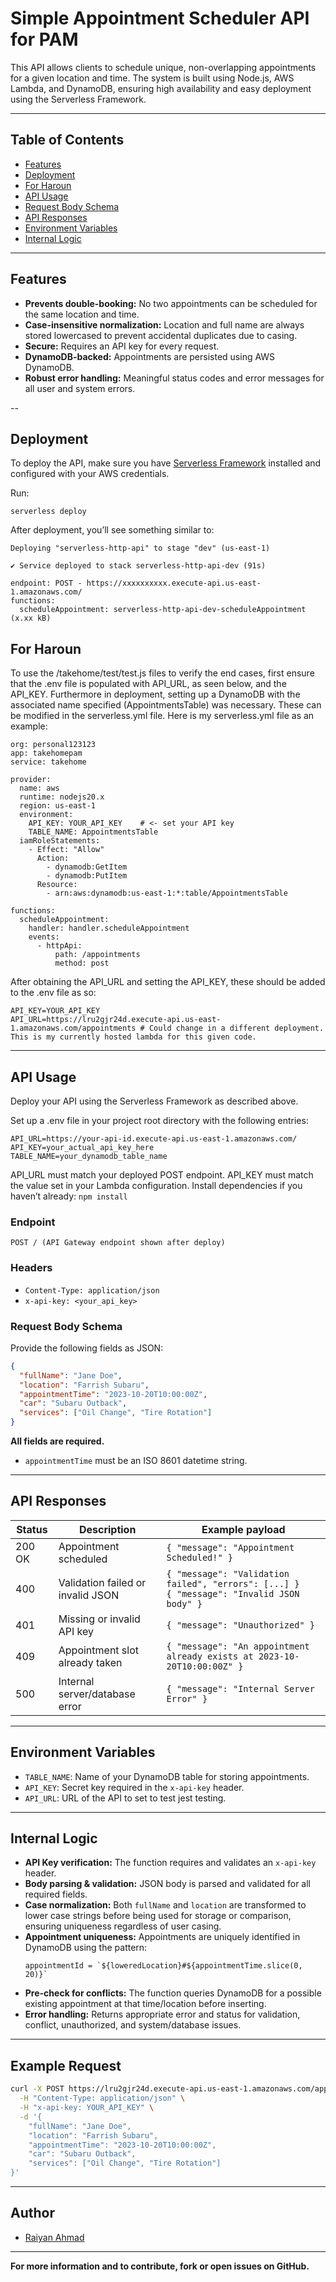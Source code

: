 # Simple Appointment Scheduler API for PAM

This API allows clients to schedule unique, non-overlapping appointments for a given location and time. The system is built using Node.js, AWS Lambda, and DynamoDB, ensuring high availability and easy deployment using the Serverless Framework.

---

## Table of Contents

- [Features](#features)
- [Deployment](#deployment)
- [For Haroun](#for-haroun)
- [API Usage](#api-usage)
- [Request Body Schema](#request-body-schema)
- [API Responses](#api-responses)
- [Environment Variables](#environment-variables)
- [Internal Logic](#internal-logic)

---

## Features

- **Prevents double-booking:** No two appointments can be scheduled for the same location and time.
- **Case-insensitive normalization:** Location and full name are always stored lowercased to prevent accidental duplicates due to casing.
- **Secure:** Requires an API key for every request.
- **DynamoDB-backed:** Appointments are persisted using AWS DynamoDB.
- **Robust error handling:** Meaningful status codes and error messages for all user and system errors.

--

## Deployment

To deploy the API, make sure you have [Serverless Framework](https://www.serverless.com/) installed and configured with your AWS credentials.

Run:

```
serverless deploy
```

After deployment, you’ll see something similar to:

```
Deploying "serverless-http-api" to stage "dev" (us-east-1)

✔ Service deployed to stack serverless-http-api-dev (91s)

endpoint: POST - https://xxxxxxxxxx.execute-api.us-east-1.amazonaws.com/
functions:
  scheduleAppointment: serverless-http-api-dev-scheduleAppointment (x.xx kB)
```

## For Haroun

 To use the /takehome/test/test.js files to verify the end cases, first ensure that the .env file is populated with API_URL, as seen below, and the API_KEY. Furthermore in deployment, setting up a DynamoDB with the associated name specified (AppointmentsTable) was necessary. These can be modified in the serverless.yml file. Here is my serverless.yml file as an example:

```
org: personal123123
app: takehomepam
service: takehome

provider:
  name: aws
  runtime: nodejs20.x
  region: us-east-1
  environment:
    API_KEY: YOUR_API_KEY    # <- set your API key
    TABLE_NAME: AppointmentsTable
  iamRoleStatements: 
    - Effect: "Allow"
      Action:
        - dynamodb:GetItem
        - dynamodb:PutItem
      Resource:
        - arn:aws:dynamodb:us-east-1:*:table/AppointmentsTable

functions:
  scheduleAppointment:
    handler: handler.scheduleAppointment
    events:
      - httpApi:
          path: /appointments
          method: post

```

After obtaining the API_URL and setting the API_KEY, these should be added to the .env file as so:

```
API_KEY=YOUR_API_KEY
API_URL=https://lru2gjr24d.execute-api.us-east-1.amazonaws.com/appointments # Could change in a different deployment. This is my currently hosted lambda for this given code.
```

---
## API Usage

Deploy your API using the Serverless Framework as described above.

Set up a .env file in your project root directory with the following entries:

```
API_URL=https://your-api-id.execute-api.us-east-1.amazonaws.com/
API_KEY=your_actual_api_key_here
TABLE_NAME=your_dynamodb_table_name
```

API_URL must match your deployed POST endpoint.
API_KEY must match the value set in your Lambda configuration.
Install dependencies if you haven’t already:
`npm install`
### Endpoint

```
POST / (API Gateway endpoint shown after deploy)
```

### Headers

- `Content-Type: application/json`
- `x-api-key: <your_api_key>`

### Request Body Schema

Provide the following fields as JSON:

```json
{
  "fullName": "Jane Doe",
  "location": "Farrish Subaru",
  "appointmentTime": "2023-10-20T10:00:00Z",
  "car": "Subaru Outback",
  "services": ["Oil Change", "Tire Rotation"]
}
```

**All fields are required.**  
- `appointmentTime` must be an ISO 8601 datetime string.

---

## API Responses

| Status  | Description                                      | Example payload                                  |
|---------|--------------------------------------------------|--------------------------------------------------|
| 200 OK  | Appointment scheduled                            | `{ "message": "Appointment Scheduled!" }`        |
| 400     | Validation failed or invalid JSON                | `{ "message": "Validation failed", "errors": [...] }`<br>`{ "message": "Invalid JSON body" }`|
| 401     | Missing or invalid API key                       | `{ "message": "Unauthorized" }`                  |
| 409     | Appointment slot already taken                   | `{ "message": "An appointment already exists at 2023-10-20T10:00:00Z" }`|
| 500     | Internal server/database error                   | `{ "message": "Internal Server Error" }`         |

---

## Environment Variables

- `TABLE_NAME`: Name of your DynamoDB table for storing appointments.
- `API_KEY`: Secret key required in the `x-api-key` header.
- `API_URL`: URL of the API to set to test jest testing.

---

## Internal Logic

- **API Key verification:** The function requires and validates an `x-api-key` header.
- **Body parsing & validation:** JSON body is parsed and validated for all required fields.
- **Case normalization:** Both `fullName` and `location` are transformed to lower case strings before being used for storage or comparison, ensuring uniqueness regardless of user casing.
- **Appointment uniqueness:** Appointments are uniquely identified in DynamoDB using the pattern:  
  ```
  appointmentId = `${loweredLocation}#${appointmentTime.slice(0, 20)}`
  ```
- **Pre-check for conflicts:** The function queries DynamoDB for a possible existing appointment at that time/location before inserting.
- **Error handling:** Returns appropriate error and status for validation, conflict, unauthorized, and system/database issues.

---

## Example Request

```bash
curl -X POST https://lru2gjr24d.execute-api.us-east-1.amazonaws.com/appointments \
  -H "Content-Type: application/json" \
  -H "x-api-key: YOUR_API_KEY" \
  -d '{
    "fullName": "Jane Doe",
    "location": "Farrish Subaru",
    "appointmentTime": "2023-10-20T10:00:00Z",
    "car": "Subaru Outback",
    "services": ["Oil Change", "Tire Rotation"]
}'
```

---

## Author

- [Raiyan Ahmad](https://github.com/serverless)

---

**For more information and to contribute, fork or open issues on GitHub.** 